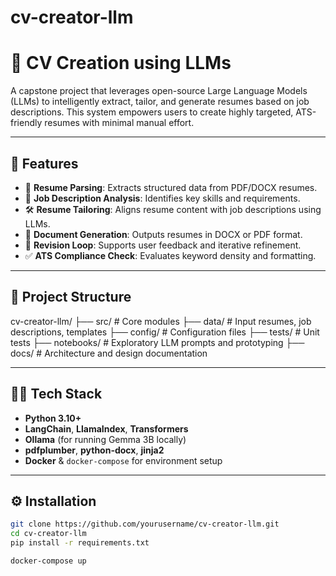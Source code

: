 # cv-creator-llm

# 🧠 CV Creation using LLMs

A capstone project that leverages open-source Large Language Models (LLMs) to intelligently extract, tailor, and generate resumes based on job descriptions. This system empowers users to create highly targeted, ATS-friendly resumes with minimal manual effort.

---

## 🚀 Features

- 📄 **Resume Parsing**: Extracts structured data from PDF/DOCX resumes.
- 🧾 **Job Description Analysis**: Identifies key skills and requirements.
- 🛠️ **Resume Tailoring**: Aligns resume content with job descriptions using LLMs.
- 🧰 **Document Generation**: Outputs resumes in DOCX or PDF format.
- 🔁 **Revision Loop**: Supports user feedback and iterative refinement.
- ✅ **ATS Compliance Check**: Evaluates keyword density and formatting.

---

## 🧱 Project Structure

cv-creator-llm/ 
├── src/ # Core modules 
├── data/ # Input resumes, job descriptions, templates 
├── config/ # Configuration files 
├── tests/ # Unit tests 
├── notebooks/ # Exploratory LLM prompts and prototyping 
├── docs/ # Architecture and design documentation


---

## 🧑‍💻 Tech Stack

- **Python 3.10+**
- **LangChain**, **LlamaIndex**, **Transformers**
- **Ollama** (for running Gemma 3B locally)
- **pdfplumber**, **python-docx**, **jinja2**
- **Docker** & `docker-compose` for environment setup

---

## ⚙️ Installation

```bash
git clone https://github.com/yourusername/cv-creator-llm.git
cd cv-creator-llm
pip install -r requirements.txt

docker-compose up

